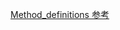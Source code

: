 [Method_definitions 参考](https://developer.mozilla.org/zh-CN/docs/Web/JavaScript/Reference/Functions/Method_definitions)

